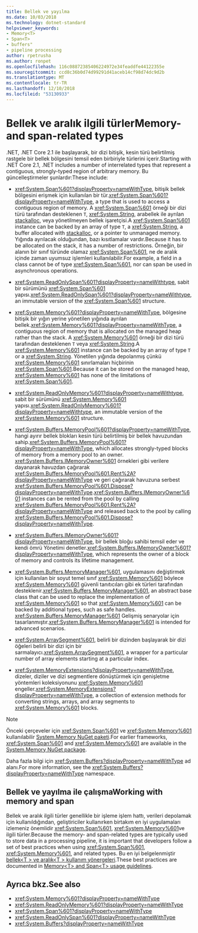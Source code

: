 ```yaml
---
title: Bellek ve yayılma
ms.date: 10/03/2018
ms.technology: dotnet-standard
helpviewer_keywords:
- Memory<T>
- Span<T>
- buffers"
- pipeline processing
author: rpetrusha
ms.author: ronpet
ms.openlocfilehash: 116c08872385406224972e34feaddfe44122355e
ms.sourcegitcommit: ccd8c36b0d74d99291d41aceb14cf98d74dc9d2b
ms.translationtype: MT
ms.contentlocale: tr-TR
ms.lasthandoff: 12/10/2018
ms.locfileid: "53130933"
---
```

# <a name="memory--and-span-related-types"></a><span data-ttu-id="afa9d-102">Bellek ve aralık ilgili türler</span><span class="sxs-lookup"><span data-stu-id="afa9d-102">Memory- and span-related types</span></span>

<span data-ttu-id="afa9d-103">.NET, .NET Core 2.1 ile başlayarak, bir dizi bitişik, kesin türü belirtilmiş rastgele bir bellek bölgesini temsil eden birbiriyle türlerini içerir.</span><span class="sxs-lookup"><span data-stu-id="afa9d-103">Starting with .NET Core 2.1, .NET includes a number of interrelated types that represent a contiguous, strongly-typed region of arbitrary memory.</span></span> <span data-ttu-id="afa9d-104">Bu güncelleştirmeler şunlardır:</span><span class="sxs-lookup"><span data-stu-id="afa9d-104">These include:</span></span>

- <span data-ttu-id="afa9d-105"><xref:System.Span%601?displayProperty=nameWithType>, bitişik bellek bölgesini erişmek için kullanılan bir tür.</span><span class="sxs-lookup"><span data-stu-id="afa9d-105"><xref:System.Span%601?displayProperty=nameWithType>, a type that is used to access a contiguous region of memory.</span></span> <span data-ttu-id="afa9d-106">A <xref:System.Span%601> örneği bir dizi türü tarafından desteklenen `T`, <xref:System.String>, arabellek ile ayrılan [stackalloc](~/docs/csharp/language-reference/keywords/stackalloc.md), veya yönetilmeyen bellek işaretçisi.</span><span class="sxs-lookup"><span data-stu-id="afa9d-106">A <xref:System.Span%601> instance can be backed by an array of type `T`, a <xref:System.String>, a buffer allocated with [stackalloc](~/docs/csharp/language-reference/keywords/stackalloc.md), or a pointer to unmanaged memory.</span></span> <span data-ttu-id="afa9d-107">Yığında ayrılacak olduğundan, bazı kısıtlamalar vardır.</span><span class="sxs-lookup"><span data-stu-id="afa9d-107">Because it has to be allocated on the stack, it has a number of restrictions.</span></span> <span data-ttu-id="afa9d-108">Örneğin, bir alanın bir sınıf türünde olamaz <xref:System.Span%601>, ne de aralık içinde zaman uyumsuz işlemleri kullanılabilir.</span><span class="sxs-lookup"><span data-stu-id="afa9d-108">For example, a field in a class cannot be of type <xref:System.Span%601>, nor can span be used in asynchronous operations.</span></span>

- <span data-ttu-id="afa9d-109"><xref:System.ReadOnlySpan%601?displayProperty=nameWithtype>, sabit bir sürümünü <xref:System.Span%601> yapısı.</span><span class="sxs-lookup"><span data-stu-id="afa9d-109"><xref:System.ReadOnlySpan%601?displayProperty=nameWithtype>, an immutable version of the <xref:System.Span%601> structure.</span></span>

- <span data-ttu-id="afa9d-110"><xref:System.Memory%601?displayProperty=nameWithType>, bölgesine bitişik bir yığın yerine yönetilen yığında ayrılan bellek.</span><span class="sxs-lookup"><span data-stu-id="afa9d-110"><xref:System.Memory%601?displayProperty=nameWithType>, a contiguous region of memory that is allocated on the managed heap rather than the stack.</span></span> <span data-ttu-id="afa9d-111">A <xref:System.Memory%601> örneği bir dizi türü tarafından desteklenen `T` veya <xref:System.String>.</span><span class="sxs-lookup"><span data-stu-id="afa9d-111">A <xref:System.Memory%601> instance can be backed by an array of type `T` or a <xref:System.String>.</span></span> <span data-ttu-id="afa9d-112">Yönetilen yığında depolanmış çünkü <xref:System.Memory%601> sınırlamaları hiçbirinin <xref:System.Span%601>.</span><span class="sxs-lookup"><span data-stu-id="afa9d-112">Because it can be stored on the managed heap, <xref:System.Memory%601> has none of the limitations of <xref:System.Span%601>.</span></span>

- <span data-ttu-id="afa9d-113"><xref:System.ReadOnlyMemory%601?displayProperty=nameWithtype>, sabit bir sürümünü <xref:System.Memory%601> yapısı.</span><span class="sxs-lookup"><span data-stu-id="afa9d-113"><xref:System.ReadOnlyMemory%601?displayProperty=nameWithtype>, an immutable version of the <xref:System.Memory%601> structure.</span></span>

- <span data-ttu-id="afa9d-114"><xref:System.Buffers.MemoryPool%601?displayProperty=nameWithType>, hangi ayırır bellek blokları kesin türü belirtilmiş bir bellek havuzundan sahip.</span><span class="sxs-lookup"><span data-stu-id="afa9d-114"><xref:System.Buffers.MemoryPool%601?displayProperty=nameWithType>, which allocates strongly-typed blocks of memory from a memory pool to an owner.</span></span> <span data-ttu-id="afa9d-115"><xref:System.Buffers.IMemoryOwner%601> örnekleri gibi verilere dayanarak havuzdan çağırarak <xref:System.Buffers.MemoryPool%601.Rent%2A?displayProperty=nameWithType> ve geri çağırarak havuzuna serbest <xref:System.Buffers.MemoryPool%601.Dispose?displayProperty=nameWithType>.</span><span class="sxs-lookup"><span data-stu-id="afa9d-115"><xref:System.Buffers.IMemoryOwner%601> instances can be rented from the pool by calling <xref:System.Buffers.MemoryPool%601.Rent%2A?displayProperty=nameWithType> and released back to the pool by calling <xref:System.Buffers.MemoryPool%601.Dispose?displayProperty=nameWithType>.</span></span>

- <span data-ttu-id="afa9d-116"><xref:System.Buffers.IMemoryOwner%601?displayProperty=nameWithType>, bir bellek bloğu sahibi temsil eder ve kendi ömrü Yönetimi denetler.</span><span class="sxs-lookup"><span data-stu-id="afa9d-116"><xref:System.Buffers.IMemoryOwner%601?displayProperty=nameWithType>, which represents the owner of a block of memory and controls its lifetime management.</span></span> 

- <span data-ttu-id="afa9d-117"><xref:System.Buffers.MemoryManager%601>, uygulamasını değiştirmek için kullanılan bir soyut temel sınıf <xref:System.Memory%601> böylece <xref:System.Memory%601> güvenli tanıtıcıları gibi ek türleri tarafından desteklenir.</span><span class="sxs-lookup"><span data-stu-id="afa9d-117"><xref:System.Buffers.MemoryManager%601>, an abstract base class that can be used to replace the implementation of <xref:System.Memory%601> so that <xref:System.Memory%601> can be backed by additional types, such as safe handles.</span></span> <span data-ttu-id="afa9d-118"><xref:System.Buffers.MemoryManager%601> Gelişmiş senaryolar için tasarlanmıştır.</span><span class="sxs-lookup"><span data-stu-id="afa9d-118"><xref:System.Buffers.MemoryManager%601> is intended for advanced scenarios.</span></span>

- <span data-ttu-id="afa9d-119"><xref:System.ArraySegment%601>, belirli bir dizinden başlayarak bir dizi öğeleri belirli bir dizi için bir sarmalayıcı.</span><span class="sxs-lookup"><span data-stu-id="afa9d-119"><xref:System.ArraySegment%601>, a wrapper for a particular number of array elements starting at a particular index.</span></span>

- <span data-ttu-id="afa9d-120"><xref:System.MemoryExtensions?displayProperty=nameWithType>, dizeler, diziler ve dizi segmentlere dönüştürmek için genişletme yöntemleri koleksiyonunu <xref:System.Memory%601> engeller.</span><span class="sxs-lookup"><span data-stu-id="afa9d-120"><xref:System.MemoryExtensions?displayProperty=nameWithType>, a collection of extension methods for converting strings, arrays, and array segments to <xref:System.Memory%601> blocks.</span></span>

> [!NOTE]
> <span data-ttu-id="afa9d-121">Önceki çerçeveler için <xref:System.Span%601> ve <xref:System.Memory%601> kullanılabilir [System.Memory NuGet paketi](https://www.nuget.org/packages/System.Memory/).</span><span class="sxs-lookup"><span data-stu-id="afa9d-121">For earlier frameworks, <xref:System.Span%601> and <xref:System.Memory%601> are available in the [System.Memory NuGet package](https://www.nuget.org/packages/System.Memory/).</span></span>

<span data-ttu-id="afa9d-122">Daha fazla bilgi için <xref:System.Buffers?displayProperty=nameWithType> ad alanı.</span><span class="sxs-lookup"><span data-stu-id="afa9d-122">For more information, see the <xref:System.Buffers?displayProperty=nameWithType> namespace.</span></span>

## <a name="working-with-memory-and-span"></a><span data-ttu-id="afa9d-123">Bellek ve yayılma ile çalışma</span><span class="sxs-lookup"><span data-stu-id="afa9d-123">Working with memory and span</span></span>

<span data-ttu-id="afa9d-124">Bellek ve aralık ilgili türler genellikle bir işleme işlem hattı, verileri depolamak için kullanıldığından, geliştiriciler kullanırken birtakım en iyi uygulamaları izlemeniz önemlidir <xref:System.Span%601>, <xref:System.Memory%601>ve ilgili türler.</span><span class="sxs-lookup"><span data-stu-id="afa9d-124">Because the memory- and span-related types are typically used to store data in a processing pipeline, it is important that developers follow a set of best practices when using <xref:System.Span%601>, <xref:System.Memory%601>, and related types.</span></span> <span data-ttu-id="afa9d-125">Bu en iyi belgelenmiştir [bellek\<T > ve aralık\<T > kullanım yönergeleri](memory-t-usage-guidelines.md).</span><span class="sxs-lookup"><span data-stu-id="afa9d-125">These best practices are documented in [Memory\<T> and Span\<T> usage guidelines](memory-t-usage-guidelines.md).</span></span>

## <a name="see-also"></a><span data-ttu-id="afa9d-126">Ayrıca bkz.</span><span class="sxs-lookup"><span data-stu-id="afa9d-126">See also</span></span>

- <xref:System.Memory%601?displayProperty=nameWithType>
- <xref:System.ReadOnlyMemory%601?displayProperty=nameWithType>
- <xref:System.Span%601?displayProperty=nameWithType>
- <xref:System.ReadOnlySpan%601?displayProperty=nameWithType>
- <xref:System.Buffers?displayProperty=nameWithType>